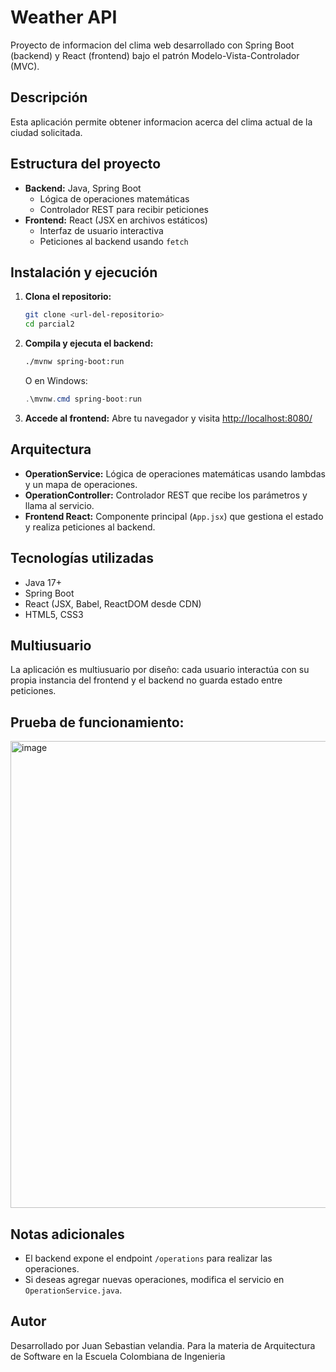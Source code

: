 # Weather API

Proyecto de informacion del clima web desarrollado con Spring Boot (backend) y React (frontend) bajo el patrón Modelo-Vista-Controlador (MVC).

## Descripción
Esta aplicación permite obtener informacion acerca del clima actual de la ciudad solicitada.

## Estructura del proyecto

- **Backend:** Java, Spring Boot
  - Lógica de operaciones matemáticas
  - Controlador REST para recibir peticiones
- **Frontend:** React (JSX en archivos estáticos)
  - Interfaz de usuario interactiva
  - Peticiones al backend usando `fetch`

## Instalación y ejecución

1. **Clona el repositorio:**
   ```bash
   git clone <url-del-repositorio>
   cd parcial2
   ```

2. **Compila y ejecuta el backend:**
   ```bash
   ./mvnw spring-boot:run
   ```
   O en Windows:
   ```powershell
   .\mvnw.cmd spring-boot:run
   ```

3. **Accede al frontend:**
   Abre tu navegador y visita [http://localhost:8080/](http://localhost:8080/)


## Arquitectura

- **OperationService:** Lógica de operaciones matemáticas usando lambdas y un mapa de operaciones.
- **OperationController:** Controlador REST que recibe los parámetros y llama al servicio.
- **Frontend React:** Componente principal (`App.jsx`) que gestiona el estado y realiza peticiones al backend.

## Tecnologías utilizadas

- Java 17+
- Spring Boot
- React (JSX, Babel, ReactDOM desde CDN)
- HTML5, CSS3

## Multiusuario
La aplicación es multiusuario por diseño: cada usuario interactúa con su propia instancia del frontend y el backend no guarda estado entre peticiones.

## Prueba de funcionamiento:
<img width="1735" height="747" alt="image" src="https://github.com/user-attachments/assets/42f493e1-2ed7-4a5c-9005-607f461bcf0c" />


## Notas adicionales

- El backend expone el endpoint `/operations` para realizar las operaciones.
- Si deseas agregar nuevas operaciones, modifica el servicio en `OperationService.java`.

## Autor

Desarrollado por Juan Sebastian velandia.
Para la materia de Arquitectura de Software en la Escuela Colombiana de Ingenieria
